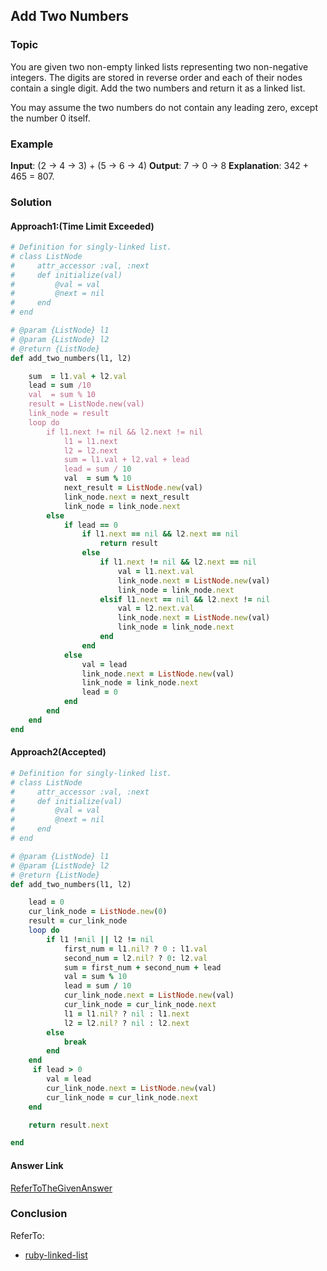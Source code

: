 Add Two Numbers
---------------------------
### Topic
You are given two non-empty linked lists representing two non-negative integers. The digits are stored in reverse order and each of their nodes contain a single digit. Add the two numbers and return it as a linked list.

You may assume the two numbers do not contain any leading zero, except the number 0 itself.

### Example
**Input**: (2 -> 4 -> 3) + (5 -> 6 -> 4)
**Output**: 7 -> 0 -> 8
**Explanation**: 342 + 465 = 807.


### Solution
#### Approach1:(Time Limit Exceeded)

```ruby
# Definition for singly-linked list.
# class ListNode
#     attr_accessor :val, :next
#     def initialize(val)
#         @val = val
#         @next = nil
#     end
# end

# @param {ListNode} l1
# @param {ListNode} l2
# @return {ListNode}
def add_two_numbers(l1, l2)

    sum  = l1.val + l2.val
    lead = sum /10
    val  = sum % 10
    result = ListNode.new(val)
    link_node = result
    loop do
        if l1.next != nil && l2.next != nil
            l1 = l1.next
            l2 = l2.next
            sum = l1.val + l2.val + lead
            lead = sum / 10
            val  = sum % 10
            next_result = ListNode.new(val)
            link_node.next = next_result
            link_node = link_node.next
        else
            if lead == 0
                if l1.next == nil && l2.next == nil
                    return result
                else
                    if l1.next != nil && l2.next == nil
                        val = l1.next.val
                        link_node.next = ListNode.new(val)
                        link_node = link_node.next
                    elsif l1.next == nil && l2.next != nil
                        val = l2.next.val
                        link_node.next = ListNode.new(val)
                        link_node = link_node.next
                    end
                end
            else
                val = lead
                link_node.next = ListNode.new(val)
                link_node = link_node.next
                lead = 0
            end
        end
    end
end
```
#### Approach2(Accepted)
```ruby
# Definition for singly-linked list.
# class ListNode
#     attr_accessor :val, :next
#     def initialize(val)
#         @val = val
#         @next = nil
#     end
# end

# @param {ListNode} l1
# @param {ListNode} l2
# @return {ListNode}
def add_two_numbers(l1, l2)

    lead = 0
    cur_link_node = ListNode.new(0)
    result = cur_link_node
    loop do
        if l1 !=nil || l2 != nil
            first_num = l1.nil? ? 0 : l1.val 
            second_num = l2.nil? ? 0: l2.val 
            sum = first_num + second_num + lead
            val = sum % 10
            lead = sum / 10
            cur_link_node.next = ListNode.new(val)
            cur_link_node = cur_link_node.next
            l1 = l1.nil? ? nil : l1.next
            l2 = l2.nil? ? nil : l2.next
        else
            break
        end
    end
     if lead > 0
        val = lead
        cur_link_node.next = ListNode.new(val)
        cur_link_node = cur_link_node.next 
    end

    return result.next

end
```

#### Answer Link
[ReferToTheGivenAnswer](https://leetcode.com/articles/add-two-numbers/)

### Conclusion
ReferTo:
- [ruby-linked-list](http://www.rubyguides.com/2017/08/ruby-linked-list/)
